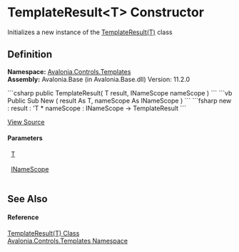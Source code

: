 # TemplateResult&lt;T&gt; Constructor


Initializes a new instance of the <a href="T_Avalonia_Controls_Templates_TemplateResult_1">TemplateResult(T)</a> class



## Definition
**Namespace:** <a href="N_Avalonia_Controls_Templates">Avalonia.Controls.Templates</a>  
**Assembly:** Avalonia.Base (in Avalonia.Base.dll) Version: 11.2.0

<Tabs groupId="api-code-preview">
<TabItem value="csharp" label="C#">
```csharp
public TemplateResult(
	T result,
	INameScope nameScope
)
```
</TabItem>
<TabItem value="vb" label="VB">
```vb
Public Sub New ( 
	result As T,
	nameScope As INameScope
)
```
</TabItem>
<TabItem value="fsharp" label="F#">
```fsharp
new : 
        result : 'T * 
        nameScope : INameScope -> TemplateResult
```
</TabItem>
</Tabs>



<a href="https://github.com/AvaloniaUI/Avalonia/tree/master/src/Avalonia.Base/Controls/Templates/TemplateResult.cs#L9" title="View the source code">View Source</a>



#### Parameters
<dl><dt>  <a href="T_Avalonia_Controls_Templates_TemplateResult_1">T</a></dt><dd> </dd><dt>  <a href="T_Avalonia_Controls_INameScope">INameScope</a></dt><dd> </dd></dl>

## See Also


#### Reference
<a href="T_Avalonia_Controls_Templates_TemplateResult_1">TemplateResult(T) Class</a>  
<a href="N_Avalonia_Controls_Templates">Avalonia.Controls.Templates Namespace</a>  

